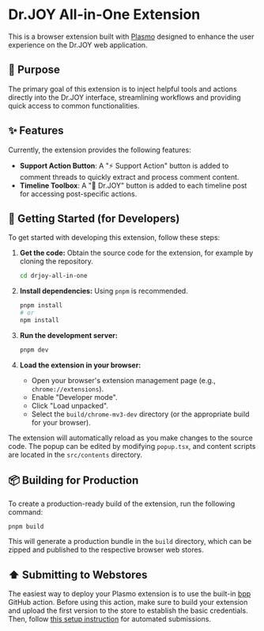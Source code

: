 # Dr.JOY All-in-One Extension

This is a browser extension built with [Plasmo](https://docs.plasmo.com/) designed to enhance the user experience on the Dr.JOY web application.

## 🚀 Purpose

The primary goal of this extension is to inject helpful tools and actions directly into the Dr.JOY interface, streamlining workflows and providing quick access to common functionalities.

## ✨ Features

Currently, the extension provides the following features:

-   **Support Action Button**: A "⚡ Support Action" button is added to comment threads to quickly extract and process comment content.
-   **Timeline Toolbox**: A "🧰 Dr.JOY" button is added to each timeline post for accessing post-specific actions.

## 🔧 Getting Started (for Developers)

To get started with developing this extension, follow these steps:

1.  **Get the code:**
    Obtain the source code for the extension, for example by cloning the repository.
    ```bash
    cd drjoy-all-in-one
    ```

2.  **Install dependencies:**
    Using `pnpm` is recommended.
    ```bash
    pnpm install
    # or
    npm install
    ```

3.  **Run the development server:**
    ```bash
    pnpm dev
    ```

4.  **Load the extension in your browser:**
    -   Open your browser's extension management page (e.g., `chrome://extensions`).
    -   Enable "Developer mode".
    -   Click "Load unpacked".
    -   Select the `build/chrome-mv3-dev` directory (or the appropriate build for your browser).

The extension will automatically reload as you make changes to the source code. The popup can be edited by modifying `popup.tsx`, and content scripts are located in the `src/contents` directory.

## 📦 Building for Production

To create a production-ready build of the extension, run the following command:

```bash
pnpm build
```

This will generate a production bundle in the `build` directory, which can be zipped and published to the respective browser web stores.

## ⬆️ Submitting to Webstores

The easiest way to deploy your Plasmo extension is to use the built-in [bpp](https://bpp.browser.market) GitHub action. Before using this action, make sure to build your extension and upload the first version to the store to establish the basic credentials. Then, follow [this setup instruction](https://docs.plasmo.com/framework/workflows/submit) for automated submissions.